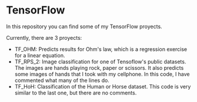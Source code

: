 # TensorFlow

In this repository you can find some of my TensorFlow proyects. 

Currently, there are 3 proyects:
  - TF_OHM: Predicts results for Ohm's law, which is a regression exercise for a linear equation.
  - TF_RPS_2: Image classification for one of Tensoflow's public datasets. The images are hands playing rock, paper or scissors.
              It also predicts some images of hands that I took with my cellphone.
              In this code, I have commented what many of the lines do.
  - TF_HoH: Classification of the Human or Horse dataset. This code is very similar to the last one, but there are no comments.
